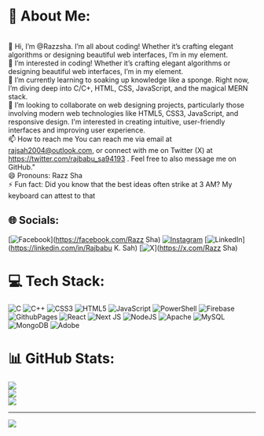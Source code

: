 # 💫 About Me:
<br>👋 Hi, I’m @Razzsha. I’m all about coding! Whether it’s crafting elegant algorithms or designing beautiful web interfaces, I’m in my element.<br>👀 I’m interested in coding! Whether it’s crafting elegant algorithms or designing beautiful web interfaces, I’m in my element.<br>🌱 I’m currently learning to soaking up knowledge like a sponge. Right now, I’m diving deep into C/C+, HTML, CSS, JavaScript, and the magical MERN stack.<br>💞️ I’m looking to collaborate on web designing projects, particularly those involving modern web technologies like HTML5, CSS3, JavaScript, and responsive design. I'm interested in creating intuitive, user-friendly interfaces and improving user experience.<br>📫 How to reach me You can reach me via email at rajsah2004@outlook.com, or connect with me on Twitter (X) at https://twitter.com/rajbabu_sa94193 . Feel free to also message me on GitHub."<br>😄 Pronouns: Razz Sha<br>⚡ Fun fact: Did you know that the best ideas often strike at 3 AM? My keyboard can attest to that<br>


## 🌐 Socials:
[![Facebook](https://img.shields.io/badge/Facebook-%231877F2.svg?logo=Facebook&logoColor=white)](https://facebook.com/Razz Sha) [![Instagram](https://img.shields.io/badge/Instagram-%23E4405F.svg?logo=Instagram&logoColor=white)](https://instagram.com/Razzsha_108) [![LinkedIn](https://img.shields.io/badge/LinkedIn-%230077B5.svg?logo=linkedin&logoColor=white)](https://linkedin.com/in/Rajbabu K. Sah) [![X](https://img.shields.io/badge/X-black.svg?logo=X&logoColor=white)](https://x.com/Razz Sha) 

# 💻 Tech Stack:
![C](https://img.shields.io/badge/c-%2300599C.svg?style=for-the-badge&logo=c&logoColor=white) ![C++](https://img.shields.io/badge/c++-%2300599C.svg?style=for-the-badge&logo=c%2B%2B&logoColor=white) ![CSS3](https://img.shields.io/badge/css3-%231572B6.svg?style=for-the-badge&logo=css3&logoColor=white) ![HTML5](https://img.shields.io/badge/html5-%23E34F26.svg?style=for-the-badge&logo=html5&logoColor=white) ![JavaScript](https://img.shields.io/badge/javascript-%23323330.svg?style=for-the-badge&logo=javascript&logoColor=%23F7DF1E) ![PowerShell](https://img.shields.io/badge/PowerShell-%235391FE.svg?style=for-the-badge&logo=powershell&logoColor=white) ![Firebase](https://img.shields.io/badge/firebase-%23039BE5.svg?style=for-the-badge&logo=firebase) ![GithubPages](https://img.shields.io/badge/github%20pages-121013?style=for-the-badge&logo=github&logoColor=white) ![React](https://img.shields.io/badge/react-%2320232a.svg?style=for-the-badge&logo=react&logoColor=%2361DAFB) ![Next JS](https://img.shields.io/badge/Next-black?style=for-the-badge&logo=next.js&logoColor=white) ![NodeJS](https://img.shields.io/badge/node.js-6DA55F?style=for-the-badge&logo=node.js&logoColor=white) ![Apache](https://img.shields.io/badge/apache-%23D42029.svg?style=for-the-badge&logo=apache&logoColor=white) ![MySQL](https://img.shields.io/badge/mysql-4479A1.svg?style=for-the-badge&logo=mysql&logoColor=white) ![MongoDB](https://img.shields.io/badge/MongoDB-%234ea94b.svg?style=for-the-badge&logo=mongodb&logoColor=white) ![Adobe](https://img.shields.io/badge/adobe-%23FF0000.svg?style=for-the-badge&logo=adobe&logoColor=white)
# 📊 GitHub Stats:
![](https://github-readme-stats.vercel.app/api?username=Razzsha&theme=dark&hide_border=false&include_all_commits=true&count_private=true)<br/>
![](https://github-readme-streak-stats.herokuapp.com/?user=Razzsha&theme=dark&hide_border=false)<br/>
![](https://github-readme-stats.vercel.app/api/top-langs/?username=Razzsha&theme=dark&hide_border=false&include_all_commits=true&count_private=true&layout=compact)

---
[![](https://visitcount.itsvg.in/api?id=Razzsha&icon=0&color=0)](https://visitcount.itsvg.in)

<!-- Proudly created with GPRM ( https://gprm.itsvg.in ) -->
